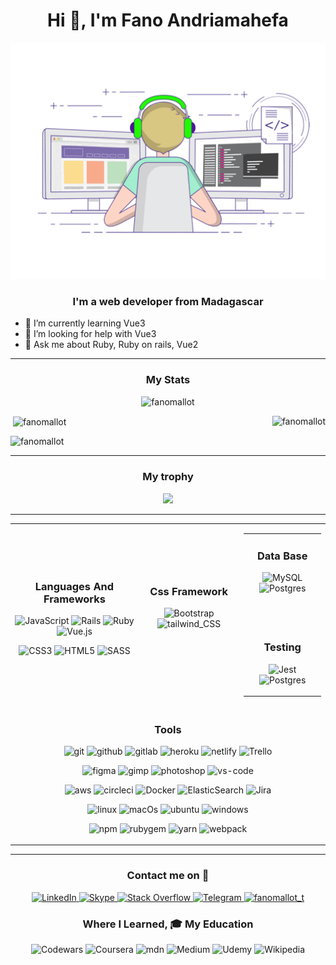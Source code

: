 <h1 align="center">Hi 👋, I'm Fano Andriamahefa</h1>

<p align="center"> <img src="https://github.com/fanomallot/fanomallot/blob/main/image.gif" alt="fanomallot" /></p>
<h3 align="center">I'm a web developer from Madagascar</h3>

- 🌱 I’m currently learning Vue3
- 🤔 I’m looking for help with Vue3
- 💬 Ask me about Ruby, Ruby on rails, Vue2

<hr />
<h3 align="center">My Stats</h3>
<!-- My github Statistique -->
  <!-- profile view -->
<p align="center"> <img src="https://komarev.com/ghpvc/?username=fanomallot&label=Profile%20views&color=0e75b6&style=flat" alt="fanomallot" /></p>
  <!-- most laguages -->
<p><img align="right" src="https://github-readme-stats.vercel.app/api/top-langs/?username=fanomallot&theme=algolia&layout=compact&langs_count=10" alt="fanomallot" /></p>
  <!-- git stat -->
<p>&nbsp;<img align="center" src="https://github-readme-stats.vercel.app/api?username=fanomallot&show_icons=true&theme=algolia" alt="fanomallot" /></p>

<p align="left"><img src="https://github-readme-streak-stats.herokuapp.com/?user=fanomallot&theme=algolia" alt="fanomallot" /></p>
<hr />
<h3 align="center">My trophy</h3>
<!-- git trophy -->
<p align="center"> <a href="https://github.com/fanomallot"><img src="https://github-profile-trophy.vercel.app/?username=fanomallot&margin-h=10&theme=algolia&no-frame=true"/></a> </p>
<hr />
<table align="center">
  <tr>
    <td align="center">
      <h3>Languages And Frameworks</h3>
      <p align='center'>
        <img alt='JavaScript' src='https://img.shields.io/badge/javascript-%23323330.svg?style=for-the-badge&logo=javascript&logoColor=%23F7DF1E' />
        <img alt='Rails' src='https://img.shields.io/badge/rails-%23CC0000.svg?style=for-the-badge&logo=ruby-on-rails&logoColor=white' />
        <img alt='Ruby' src='https://img.shields.io/badge/ruby-%23CC342D.svg?style=for-the-badge&logo=ruby&logoColor=white' />
        <img alt='Vue.js' src='https://img.shields.io/badge/vuejs-%2335495e.svg?style=for-the-badge&logo=vuedotjs&logoColor=%234FC08D' />
      </p>
      <p align='center'>
        <img alt='CSS3' src='https://img.shields.io/badge/css3-%231572B6.svg?style=for-the-badge&logo=css3&logoColor=white' />
        <img alt='HTML5' src='https://img.shields.io/badge/html5-%23E34F26.svg?style=for-the-badge&logo=html5&logoColor=white' />
        <img alt='SASS' src='https://img.shields.io/badge/Sass-CC6699?style=for-the-badge&logo=sass&logoColor=white' />
      </p>
    </td>
    <td align="center">
      <h3>Css Framework</h3>
      <p align='center'>
        <img alt='Bootstrap' src='https://img.shields.io/badge/Bootstrap-563D7C?style=for-the-badge&logo=bootstrap&logoColor=white' />
        <img alt='tailwind_CSS' src='https://img.shields.io/badge/tailwind_CSS-38B2AC?style=for-the-badge&logo=tailwind-css&logoColor=white' />
      </p>
      <br />
      <br />
    </td>
    <td align="center">
      <table align="center">
        <tr>
          <td align="center">
            <h3>Data Base</h3>
            <p align='center'>
              <img alt='MySQL' src='https://img.shields.io/badge/mysql-%2300f.svg?style=for-the-badge&logo=mysql&logoColor=white' />
              <img alt='Postgres' src='https://img.shields.io/badge/postgres-%23316192.svg?style=for-the-badge&logo=postgresql&logoColor=white' />
            </p>
            <br />
            <br />
          </td>  
        </tr>  
        <tr>
          <td align="center">
            <h3>Testing</h3>
            <p align='center'>
              <img alt='Jest' src='https://img.shields.io/badge/-jest-%23C21325?style=for-the-badge&logo=jest&logoColor=white' />
              <img alt='Postgres' src='https://img.shields.io/badge/-selenium-%43B02A?style=for-the-badge&logo=selenium&logoColor=white' />        
            </p>
          </td>
        </tr>
      </table>  
    </td>
  </tr>
  <tr>
    <td align="center" colspan="3">
      <h3>Tools</h3>
      <p align='center'>
        <img alt='git' src='https://img.shields.io/badge/git-%23F05033.svg?style=for-the-badge&logo=git&logoColor=white' />        
        <img alt='github' src='https://img.shields.io/badge/github-%23121011.svg?style=for-the-badge&logo=github&logoColor=white' />        
        <img alt='gitlab' src='https://img.shields.io/badge/gitlab-%23181717.svg?style=for-the-badge&logo=gitlab&logoColor=white' />  
        <img alt='heroku' src='https://img.shields.io/badge/heroku-%23430098.svg?style=for-the-badge&logo=heroku&logoColor=white' />          
        <img alt='netlify' src='https://img.shields.io/badge/netlify-%23000000.svg?style=for-the-badge&logo=netlify&logoColor=#00C7B7' />          
        <img alt='Trello' src='https://img.shields.io/badge/Trello-%23026AA7.svg?style=for-the-badge&logo=Trello&logoColor=white' />
      </p>  
      <p align='center'>
        <img alt='figma' src='https://img.shields.io/badge/figma-%23F24E1E.svg?style=for-the-badge&logo=figma&logoColor=white' />
        <img alt='gimp' src='https://img.shields.io/badge/Gimp-657D8B?style=for-the-badge&logo=gimp&logoColor=FFFFFF'/>        
        <img alt='photoshop' src='https://img.shields.io/badge/adobe%20photoshop-%2331A8FF.svg?style=for-the-badge&logo=adobe%20photoshop&logoColor=white'/>      
        <img alt='vs-code' src='https://img.shields.io/badge/Visual%20Studio%20Code-0078d7.svg?style=for-the-badge&logo=visual-studio-code&logoColor=white'/>      
      </p>
      <p align='center'>
        <img alt='aws' src='https://img.shields.io/badge/AWS-%23FF9900.svg?style=for-the-badge&logo=amazon-aws&logoColor=white' />
        <img alt='circleci' src='https://img.shields.io/badge/circle%20ci-%23161616.svg?style=for-the-badge&logo=circleci&logoColor=white' />
        <img alt='Docker' src='https://img.shields.io/badge/docker-%230db7ed.svg?style=for-the-badge&logo=docker&logoColor=white'/>        
        <img alt='ElasticSearch' src='https://img.shields.io/badge/-ElasticSearch-005571?style=for-the-badge&logo=elasticsearch'/>        
        <img alt='Jira' src='https://img.shields.io/badge/jira-%230A0FFF.svg?style=for-the-badge&logo=jira&logoColor=white' />
      </p>
      <p align='center'>
        <img alt='linux' src='https://img.shields.io/badge/Linux-FCC624?style=for-the-badge&logo=linux&logoColor=black' />
        <img alt='macOs' src='https://img.shields.io/badge/mac%20os-000000?style=for-the-badge&logo=macos&logoColor=F0F0F0' />        
        <img alt='ubuntu' src='https://img.shields.io/badge/Ubuntu-E95420?style=for-the-badge&logo=ubuntu&logoColor=white' />
        <img alt='windows' src='https://img.shields.io/badge/Windows-0078D6?style=for-the-badge&logo=windows&logoColor=white' />        
      </p>
      <p align='center'>
        <img alt='npm' src='https://img.shields.io/badge/NPM-%23000000.svg?style=for-the-badge&logo=npm&logoColor=white'/>   
        <img alt='rubygem' src='https://img.shields.io/badge/RubyGem-CC0000?style=for-the-badge&logo=ruby&logoColor=white'/>
        <img alt='yarn' src='https://img.shields.io/badge/yarn-%232C8EBB.svg?style=for-the-badge&logo=yarn&logoColor=white' />
        <img alt='webpack' src='https://img.shields.io/badge/webpack-%238DD6F9.svg?style=for-the-badge&logo=webpack&logoColor=black'/>           
      </p>
    </td>
  </tr> 
</table>
<hr />
<h3 align="center">Contact me on 💬</h3>
<p align='center'>
  <a href="https://www.linkedin.com/in/fano-andriamahefa-93b1a3193/" target="blank">
    <img alt='LinkedIn' src='https://img.shields.io/badge/linkedin-%230077B5.svg?style=for-the-badge&logo=linkedin&logoColor=white' />
  </a>
  <a href="https://join.skype.com/invite/GnzNmcV8r4nI" target="blank">
    <img alt='Skype' src='https://img.shields.io/badge/Skype-%2300AFF0.svg?style=for-the-badge&logo=Skype&logoColor=white' />
  </a>
  <a href="https://stackoverflow.com/users/14989177" target="blank">
    <img alt='Stack Overflow' src='https://img.shields.io/badge/-Stackoverflow-FE7A16?style=for-the-badge&logo=stack-overflow&logoColor=white' />
  </a>
  <a href="https://github.com/fanomallot" target="blank">
    <img alt='Telegram' src='https://img.shields.io/badge/Telegram-2CA5E0?style=for-the-badge&logo=telegram&logoColor=white' />
  </a>
  <a href="https://twitter.com/fanomallot_t" target="blank">
    <img height="28" src="https://img.shields.io/twitter/follow/fanomallot_t?logo=twitter&style=for-the-badge" alt="fanomallot_t"/>
  </a>
</p>
<h3 align="center">Where I Learned, 🎓 My Education</h3>
<p align="center">
  <img alt='Codewars' src='https://img.shields.io/badge/Codewars-B1361E?style=for-the-badge&logo=codewars&logoColor=grey' />
  <img alt='Coursera' src='https://img.shields.io/badge/Coursera-%230056D2.svg?style=for-the-badge&logo=Coursera&logoColor=white' />
  <img alt='mdn' src='https://img.shields.io/badge/MDN_Web_Docs-black?style=for-the-badge&logo=mdnwebdocs&logoColor=white' />
  <img alt='Medium' src='https://img.shields.io/badge/Medium-12100E?style=for-the-badge&logo=medium&logoColor=white' />
  <img alt='Udemy' src='https://img.shields.io/badge/Udemy-A435F0?style=for-the-badge&logo=Udemy&logoColor=white' />
  <img alt='Wikipedia' src='https://img.shields.io/badge/Wikipedia-%23000000.svg?style=for-the-badge&logo=wikipedia&logoColor=white' />
</p>
